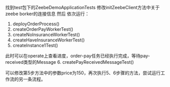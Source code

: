 找到test包下的ZeebeDemoApplicationTests
修改initZeebeClient方法中关于zeebe borker的连接信息
然后 依次运行：
1. deployOrderProcess()
2. createOrderPayWorkerTest()
3. createNoInsuranceWorkerTest()
4. createHaveInsuranceWorkerTest()
5. createInstance1Test()

此时可以在operate上查看进度，order-pay任务已经执行完成，等待pay-received类型的Message
6. createPayReceivedMessageTest()

可以修改第5步方法中的参数price为150，再次执行5、6步骤的方法，尝试运行工作流的另一条流程。
